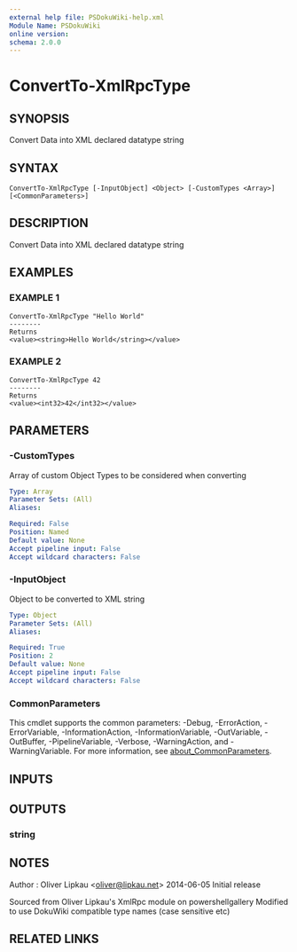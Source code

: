 ```yaml
---
external help file: PSDokuWiki-help.xml
Module Name: PSDokuWiki
online version:
schema: 2.0.0
---
```


# ConvertTo-XmlRpcType

## SYNOPSIS
Convert Data into XML declared datatype string

## SYNTAX

```
ConvertTo-XmlRpcType [-InputObject] <Object> [-CustomTypes <Array>] [<CommonParameters>]
```

## DESCRIPTION
Convert Data into XML declared datatype string

## EXAMPLES

### EXAMPLE 1
```
ConvertTo-XmlRpcType "Hello World"
--------
Returns
<value><string>Hello World</string></value>
```

### EXAMPLE 2
```
ConvertTo-XmlRpcType 42
--------
Returns
<value><int32>42</int32></value>
```

## PARAMETERS

### -CustomTypes
Array of custom Object Types to be considered when converting

```yaml
Type: Array
Parameter Sets: (All)
Aliases:

Required: False
Position: Named
Default value: None
Accept pipeline input: False
Accept wildcard characters: False
```

### -InputObject
Object to be converted to XML string

```yaml
Type: Object
Parameter Sets: (All)
Aliases:

Required: True
Position: 2
Default value: None
Accept pipeline input: False
Accept wildcard characters: False
```

### CommonParameters
This cmdlet supports the common parameters: -Debug, -ErrorAction, -ErrorVariable, -InformationAction, -InformationVariable, -OutVariable, -OutBuffer, -PipelineVariable, -Verbose, -WarningAction, and -WarningVariable. For more information, see [about_CommonParameters](http://go.microsoft.com/fwlink/?LinkID=113216).

## INPUTS

## OUTPUTS

### string
## NOTES
Author   : Oliver Lipkau \<oliver@lipkau.net\>
2014-06-05 Initial release

Sourced from Oliver Lipkau's XmlRpc module on powershellgallery
Modified to use DokuWiki compatible type names (case sensitive etc)

## RELATED LINKS
